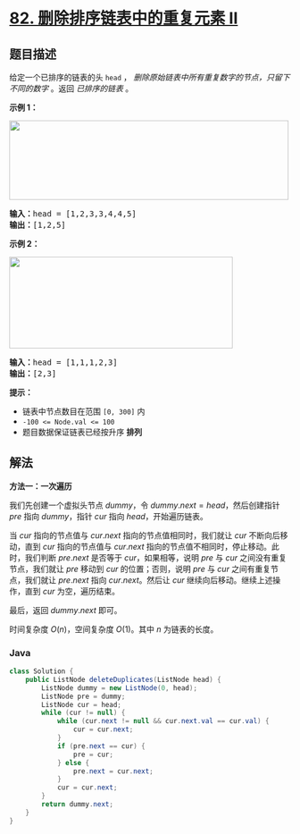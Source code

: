 # [82. 删除排序链表中的重复元素 II](https://leetcode.cn/problems/remove-duplicates-from-sorted-list-ii)

## 题目描述

<p>给定一个已排序的链表的头&nbsp;<code>head</code> ，&nbsp;<em>删除原始链表中所有重复数字的节点，只留下不同的数字</em>&nbsp;。返回 <em>已排序的链表</em>&nbsp;。</p>

<p><strong>示例 1：</strong></p>
<img alt="" src="https://fastly.jsdelivr.net/gh/doocs/leetcode@main/solution/0000-0099/0082.Remove%20Duplicates%20from%20Sorted%20List%20II/images/linkedlist1.jpg" style="height: 142px; width: 500px;" />
<pre>
<strong>输入：</strong>head = [1,2,3,3,4,4,5]
<strong>输出：</strong>[1,2,5]
</pre>

<p><strong>示例 2：</strong></p>
<img alt="" src="https://fastly.jsdelivr.net/gh/doocs/leetcode@main/solution/0000-0099/0082.Remove%20Duplicates%20from%20Sorted%20List%20II/images/linkedlist2.jpg" style="height: 164px; width: 400px;" />
<pre>
<strong>输入：</strong>head = [1,1,1,2,3]
<strong>输出：</strong>[2,3]
</pre>

<p><strong>提示：</strong></p>

<ul>
	<li>链表中节点数目在范围 <code>[0, 300]</code> 内</li>
	<li><code>-100 &lt;= Node.val &lt;= 100</code></li>
	<li>题目数据保证链表已经按升序 <strong>排列</strong></li>
</ul>

## 解法

**方法一：一次遍历**

我们先创建一个虚拟头节点 $dummy$，令 $dummy.next = head$，然后创建指针 $pre$ 指向 $dummy$，指针 $cur$ 指向 $head$，开始遍历链表。

当 $cur$ 指向的节点值与 $cur.next$ 指向的节点值相同时，我们就让 $cur$ 不断向后移动，直到 $cur$ 指向的节点值与 $cur.next$ 指向的节点值不相同时，停止移动。此时，我们判断 $pre.next$ 是否等于 $cur$，如果相等，说明 $pre$ 与 $cur$ 之间没有重复节点，我们就让 $pre$ 移动到 $cur$ 的位置；否则，说明 $pre$ 与 $cur$ 之间有重复节点，我们就让 $pre.next$ 指向 $cur.next$。然后让 $cur$ 继续向后移动。继续上述操作，直到 $cur$ 为空，遍历结束。

最后，返回 $dummy.next$ 即可。

时间复杂度 $O(n)$，空间复杂度 $O(1)$。其中 $n$ 为链表的长度。

### **Java**

```java
class Solution {
    public ListNode deleteDuplicates(ListNode head) {
        ListNode dummy = new ListNode(0, head);
        ListNode pre = dummy;
        ListNode cur = head;
        while (cur != null) {
            while (cur.next != null && cur.next.val == cur.val) {
                cur = cur.next;
            }
            if (pre.next == cur) {
                pre = cur;
            } else {
                pre.next = cur.next;
            }
            cur = cur.next;
        }
        return dummy.next;
    }
}
```

